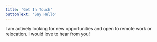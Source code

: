 ```yaml
---
title: 'Get In Touch'
buttonText: 'Say Hello'
---
```


I am actively looking for new opportunities and open to remote work or relocation. I would love to hear from you!
<!-- l -->
